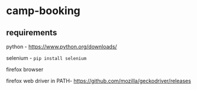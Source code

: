 # camp-booking

## requirements
python - https://www.python.org/downloads/

selenium - `pip install selenium`

firefox browser

firefox web driver in PATH- https://github.com/mozilla/geckodriver/releases
